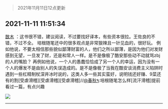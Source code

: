 > 2021年11月11日12点更新
<link rel="stylesheet" href="https://cdn.jsdelivr.net/gh/taotie6/sampleJSON@main/css/photo_show.css">
<meta name="referrer" content="no-referrer" />


 ## 2021-11-11 11:51:34 

 [㪚木](https://www.coolapk.com/feed/31389479?shareKey=NTczYjhhZWI5ZTM1NjE4Yzk1YTU~) ：这书很不错，建议阅读，不过要找好译本，有些资本很拉。王佐良的不错，不过不全。
培根随笔还中的很多观点是非常狠辣且一针见血的，很好玩。
例如他说，不要太相信那些貌似鄙薄财富的人，他们之所以鄙薄，是因为他们对发财感到无望，一旦发了财，还是和常人一样<!--break-->。是不是像极了酷安那些动不动就骂zbj的人的嘴脸？
再例如他说，一个人的愚蠢恰恰成了另一个人的幸运，因为没有一个人的爆发不是由别人的失误造成的。是不是像极了当我在酷安谈消费主义陷阱时遇到一些杠精制杖深井冰时说的，这类人多一些其实蛮好，说明钱还好赚、9菜还有的割[受虐滑稽][受虐滑稽][受虐滑稽]//<a class="feed-link-uname" href="/u/春秋٩">@春秋٩</a>:培根随笔怎么样[流汗滑稽]提前看过一篇，有点兴趣 

<div class="album">
<img class="img-item" src="http://image.coolapk.com/feed/2020/0606/14/1081091_39c516f3_5623_1393@320x180.gif" />
</div>

 ------- 

